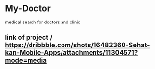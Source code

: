 # My-Doctor
medical search for doctors and clinic
## link of project / https://dribbble.com/shots/16482360-Sehat-kan-Mobile-Apps/attachments/11304571?mode=media
